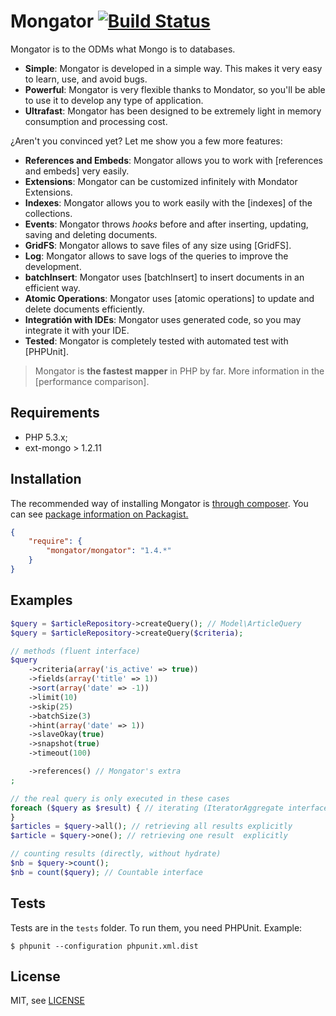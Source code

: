 Mongator [![Build Status](https://secure.travis-ci.org/mongator/mongator.png)](http://travis-ci.org/mongator/mongator)
==============================

Mongator is to the ODMs what Mongo is to databases.

* **Simple**: Mongator is developed in a simple way. This makes it very easy to learn, use, and avoid bugs.
* **Powerful**: Mongator is very flexible thanks to Mondator, so you'll be able to use it to develop any type of application.
* **Ultrafast**: Mongator has been designed to be extremely light in memory consumption and processing cost.

¿Aren't you convinced yet? Let me show you a few more features:

* **References and Embeds**: Mongator allows you to work with [references and embeds] very easily.
* **Extensions**: Mongator can be customized infinitely with Mondator Extensions.
* **Indexes**: Mongator allows you to work easily with the [indexes] of the collections.
* **Events**: Mongator throws _hooks_ before and after inserting, updating, saving and deleting documents.
* **GridFS**: Mongator allows to save files of any size using [GridFS].
* **Log**: Mongator allows to save logs of the queries to improve the development.
* **batchInsert**: Mongator uses [batchInsert] to insert documents in an efficient way.
* **Atomic Operations**: Mongator uses [atomic operations] to update and delete documents efficiently.
* **Integratión with IDEs**: Mongator uses generated code, so you may integrate it with your IDE.
* **Tested**: Mongator is completely tested with automated test with [PHPUnit].

> Mongator is **the fastest mapper** in PHP by far.
> More information in the [performance comparison].


Requirements
------------

* PHP 5.3.x;
* ext-mongo > 1.2.11


Installation
------------

The recommended way of installing Mongator is [through composer](http://getcomposer.org).
You can see [package information on Packagist.](https://packagist.org/packages/mongator/mongator)

```JSON
{
    "require": {
        "mongator/mongator": "1.4.*"
    }
}
```


Examples
--------

```php
$query = $articleRepository->createQuery(); // Model\ArticleQuery
$query = $articleRepository->createQuery($criteria);

// methods (fluent interface)
$query
    ->criteria(array('is_active' => true))
    ->fields(array('title' => 1))
    ->sort(array('date' => -1))
    ->limit(10)
    ->skip(25)
    ->batchSize(3)
    ->hint(array('date' => 1))
    ->slaveOkay(true)
    ->snapshot(true)
    ->timeout(100)

    ->references() // Mongator's extra
;

// the real query is only executed in these cases
foreach ($query as $result) { // iterating (IteratorAggregate interface)
}
$articles = $query->all(); // retrieving all results explicitly
$article = $query->one(); // retrieving one result  explicitly

// counting results (directly, without hydrate)
$nb = $query->count();
$nb = count($query); // Countable interface
```

Tests
-----

Tests are in the `tests` folder.
To run them, you need PHPUnit.
Example:

    $ phpunit --configuration phpunit.xml.dist


License
-------

MIT, see [LICENSE](LICENSE)
